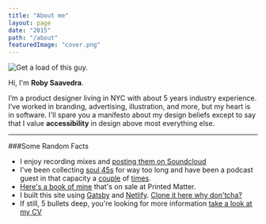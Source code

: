 ```yaml
---
title: "About me"
layout: page
date: "2015"
path: "/about"
featuredImage: "cover.png"
---
```

![Get a load of this guy.](/itme.jpg)

Hi, I'm **Roby Saavedra**. 

I’m a product designer living in NYC with about 5 years industry experience. I’ve worked in branding, advertising, illustration, and more, but my heart is in software. I'll spare you a manifesto about my design beliefs except to say that I value <strong>accessibility</strong> in design above most everything else. 

---

###Some Random Facts

* I enjoy recording mixes and [posting them on Soundcloud](https://soundcloud.com/betobetobetobeto)
* I've been collecting [soul 45s](https://www.youtube.com/watch?v=33Rg1QSW5Qg) for way too long and have been a podcast guest in that capacity a [couple](https://soundcloud.com/thevinylexam/episode-113-the-beto-review) of [times](https://soundcloud.com/thevinylexam/episode-01). 
* [Here's a book of mine](https://www.printedmatter.org/catalog/43118/) that's on sale at Printed Matter.
* I built this site using [Gatsby](https://www.gatsbyjs.org/) and [Netlify](https://www.netlify.com/). [Clone it here why don'tcha?](https://github.com/yungbeto/portfolio) 
* If still, 5 bullets deep, you're looking for more information [take a look at my CV](https://drive.google.com/file/d/1whoA5stL7qZ2bPTs_d-CozjnxJBgAD5I/view?usp=sharing.) 


